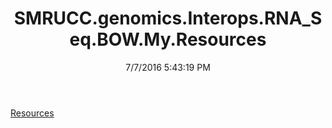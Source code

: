 ﻿---
title: SMRUCC.genomics.Interops.RNA_Seq.BOW.My.Resources
date: 7/7/2016 5:43:19 PM
---

[Resources](T-SMRUCC.genomics.Interops.RNA_Seq.BOW.My.Resources.Resources.html)
